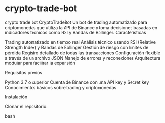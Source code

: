 # crypto-trade-bot
crypto trade bot
CryptoTradeBot
Un bot de trading automatizado para criptomonedas que utiliza la API de Binance y toma decisiones basadas en indicadores técnicos como RSI y Bandas de Bollinger.
Características

Trading automatizado en tiempo real
Análisis técnico usando RSI (Relative Strength Index) y Bandas de Bollinger
Gestión de riesgo con límites de pérdida
Registro detallado de todas las transacciones
Configuración flexible a través de un archivo JSON
Manejo de errores y reconexiones
Arquitectura modular para facilitar la expansión

Requisitos previos

Python 3.7 o superior
Cuenta de Binance con una API key y Secret key
Conocimientos básicos sobre trading y criptomonedas

Instalación

Clonar el repositorio:

bash
